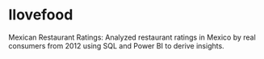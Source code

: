 # Ilovefood
Mexican Restaurant Ratings:
Analyzed restaurant ratings in Mexico by real consumers from 2012 using SQL and Power BI to derive insights.

